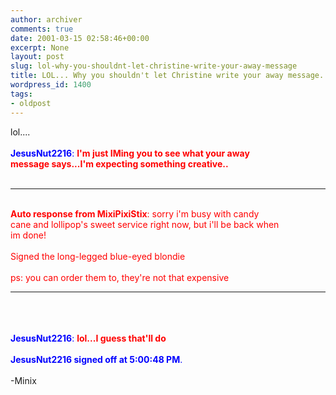 ```yaml
---
author: archiver
comments: true
date: 2001-03-15 02:58:46+00:00
excerpt: None
layout: post
slug: lol-why-you-shouldnt-let-christine-write-your-away-message
title: LOL... Why you shouldn't let Christine write your away message.
wordpress_id: 1400
tags:
- oldpost
---
```


lol....<br /><br /><b><span style="color:#0000ff">JesusNut2216</b></span><span style="color:#0000ff">:</span><span style="color:#000000"> <b></span><span style="color:#ff0000">I'm just IMing you to see what your away <br />message says...I'm expecting something creative..</span><br /><br /><hr /><br /><span style="color:#ff0000">Auto response from MixiPixiStix</b></span><span style="color:#ff0000">:</span><span style="color:#000000"> </span><span style="color:#ff0000">sorry i'm busy with candy <br />cane and lollipop's sweet service right now, but i'll be back when <br />im done!<br /><br />Signed the long-legged blue-eyed blondie<br /><br />ps: you can order them to, they're not that expensive<br /><hr /><br /><br /><br /><b></span><span style="color:#0000ff">JesusNut2216</b></span><span style="color:#0000ff">:</span><span style="color:#000000"> <b></span><span style="color:#ff0000">lol...I guess that'll do<br /><br /></span><span style="color:#0000ff">JesusNut2216 signed off at 5:00:48 PM</b></span><span style="color:#0000ff">.</span><span style="color:#000000"> </span><br /><br />-Minix